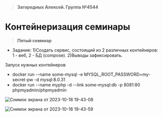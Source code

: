 >**Загородных Алексей. Группа №4544**

# **Контейнеризация семинары**

>**Пятый семинар**

* Задание: 1)Cоздать сервис, состоящий из 2 различных контейнеров: 1 - веб, 2 - БД (compose).
           2)Выводы зафиксировать.

Запуск нужных контейнеров
* docker run --name some-mysql -e MYSQL_ROOT_PASSWORD=my-secret-pw -d mysql:8.0.31
* docker run --name myphp -d --link some-mysql:db -p 8081:80 phpmyadmin/phpmyadmin

![Снимок экрана от 2023-10-18 19-43-08](https://github.com/ZagAlex1/ContainerSeminars/assets/93830341/d2d02e8c-ea35-4c50-bbdc-aef1ca047b8d)

![Снимок экрана от 2023-10-18 19-43-59](https://github.com/ZagAlex1/ContainerSeminars/assets/93830341/2c4533ec-aad0-45d5-892f-d3f26621eff9)

